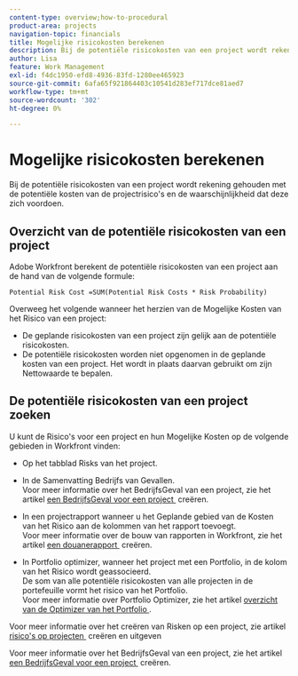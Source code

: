 ```yaml
---
content-type: overview;how-to-procedural
product-area: projects
navigation-topic: financials
title: Mogelijke risicokosten berekenen
description: Bij de potentiële risicokosten van een project wordt rekening gehouden met de potentiële kosten van de projectrisico's en de waarschijnlijkheid dat deze zich voordoen.
author: Lisa
feature: Work Management
exl-id: f4dc1950-efd8-4936-83fd-1280ee465923
source-git-commit: 6afa65f921864403c10541d283ef717dce81aed7
workflow-type: tm+mt
source-wordcount: '302'
ht-degree: 0%

---
```


# Mogelijke risicokosten berekenen

Bij de potentiële risicokosten van een project wordt rekening gehouden met de potentiële kosten van de projectrisico&#39;s en de waarschijnlijkheid dat deze zich voordoen.

## Overzicht van de potentiële risicokosten van een project

Adobe Workfront berekent de potentiële risicokosten van een project aan de hand van de volgende formule:

```
Potential Risk Cost =SUM(Potential Risk Costs * Risk Probability)
```

Overweeg het volgende wanneer het herzien van de Mogelijke Kosten van het Risico van een project:

* De geplande risicokosten van een project zijn gelijk aan de potentiële risicokosten.
* De potentiële risicokosten worden niet opgenomen in de geplande kosten van een project. Het wordt in plaats daarvan gebruikt om zijn Nettowaarde te bepalen.

## De potentiële risicokosten van een project zoeken

U kunt de Risico&#39;s voor een project en hun Mogelijke Kosten op de volgende gebieden in Workfront vinden:

* Op het tabblad Risks van het project.
* In de Samenvatting Bedrijfs van Gevallen.\
  Voor meer informatie over het BedrijfsGeval van een project, zie het artikel [&#x200B; een BedrijfsGeval voor een project &#x200B;](../../../manage-work/projects/define-a-business-case/create-business-case.md) creëren.
* In een projectrapport wanneer u het Geplande gebied van de Kosten van het Risico aan de kolommen van het rapport toevoegt.\
  Voor meer informatie over de bouw van rapporten in Workfront, zie het artikel [&#x200B; een douanerapport &#x200B;](../../../reports-and-dashboards/reports/creating-and-managing-reports/create-custom-report.md) creëren.

* In Portfolio optimizer, wanneer het project met een Portfolio, in de kolom van het Risico wordt geassocieerd.\
  De som van alle potentiële risicokosten van alle projecten in de portefeuille vormt het risico van het Portfolio.\
  Voor meer informatie over Portfolio Optimizer, zie het artikel [&#x200B; overzicht van de Optimizer van het Portfolio &#x200B;](../../../manage-work/portfolios/portfolio-optimizer/portfolio-optimizer-overview.md).

Voor meer informatie over het creëren van Risken op een project, zie artikel [&#x200B; risico&#39;s op projecten &#x200B;](../../../manage-work/projects/define-a-business-case/create-edit-risks-on-projects.md) creëren en uitgeven

Voor meer informatie over het BedrijfsGeval van een project, zie het artikel [&#x200B; een BedrijfsGeval voor een project &#x200B;](../../../manage-work/projects/define-a-business-case/create-business-case.md) creëren.
